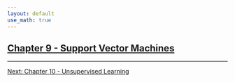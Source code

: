 ```yaml
---
layout: default
use_math: true
---
```


## [Chapter 9 - Support Vector Machines][chapter-09-support-vector-machines]

---

[Next: Chapter 10 - Unsupervised Learning][chapter-10-unsupervised-learning]

<a id="bottom"></a>

[chapter-09-support-vector-machines]: /chapter-09-support-vector-machines "stats-learning-notes -- Chapter 9 - Support Vector Machines"
[chapter-10-unsupervised-learning]: /chapter-10-unsupervised-learning "stats-learning-notes -- Chapter 10 - Unsupervised Learning"
